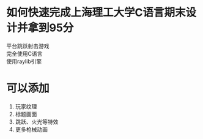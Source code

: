 # 如何快速完成上海理工大学C语言期末设计并拿到95分
平台跳跃射击游戏    
完全使用C语言  
使用raylib引擎
# 可以添加
1. 玩家纹理
2. 标题画面
3. 跳跃、火光等特效
4. 更多枪械动画
